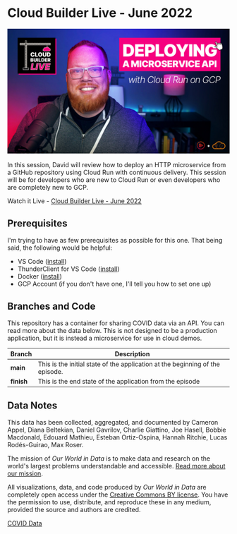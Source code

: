 # Cloud Builder Live - June 2022

![Cloud Builder Live Thumbnail](/images/thumbnail.jpg)

In this session, David will review how to deploy an HTTP microservice from a GitHub repository using Cloud Run with continuous delivery.  This session will be for developers who are new to Cloud Run or even developers who are completely new to GCP.

Watch it Live - [Cloud Builder Live - June 2022](https://www.youtube.com/watch?v=T5smOrlZnsc)  

## Prerequisites

I'm trying to have as few prerequisites as possible for this one.  That being said, the following would be helpful:

- VS Code ([install](https://code.visualstudio.com/))
- ThunderClient for VS Code ([install](https://marketplace.visualstudio.com/items?itemName=rangav.vscode-thunder-client))
- Docker ([install](https://www.docker.com/))
- GCP Account (if you don't have one, I'll tell you how to set one up)

## Branches and Code

This repository has a container for sharing COVID data via an API.  You can read more about the data below.  This is not designed to be a production application, but it is instead a microservice for use in cloud demos.  

| Branch | Description |
|--------|-------------|
| **main** | This is the initial state of the application at the beginning of the episode. |
| **finish** | This is the end state of the application from the episode | 

## Data Notes

This data has been collected, aggregated, and documented by Cameron Appel, Diana Beltekian, Daniel Gavrilov, Charlie Giattino, Joe Hasell, Bobbie Macdonald, Edouard Mathieu, Esteban Ortiz-Ospina, Hannah Ritchie, Lucas Rodés-Guirao, Max Roser.

The mission of _Our World in Data_ is to make data and research on the world's largest problems understandable and accessible. [Read more about our mission](https://ourworldindata.org/about).

All visualizations, data, and code produced by _Our World in Data_ are completely open access under the [Creative Commons BY license](https://creativecommons.org/licenses/by/4.0/). You have the permission to use, distribute, and reproduce these in any medium, provided the source and authors are credited.

[COVID Data](https://github.com/owid/covid-19-data)